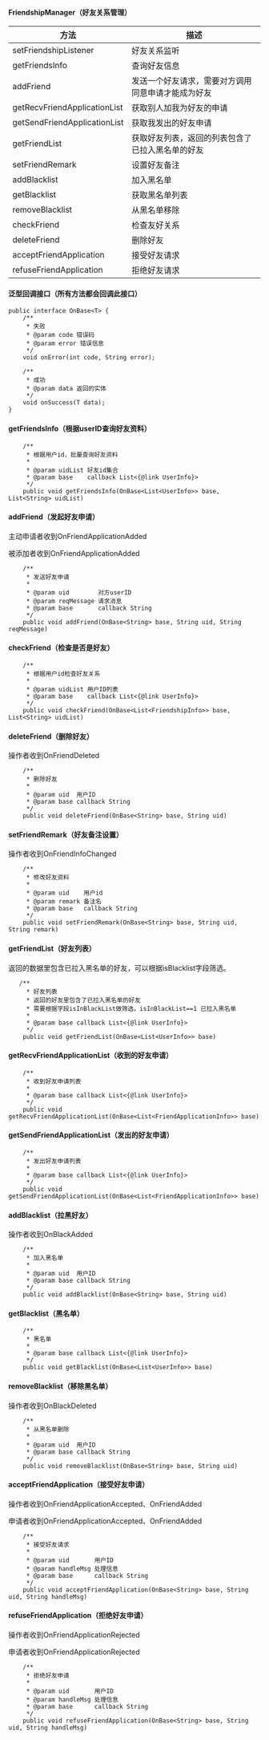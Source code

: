 #### FriendshipManager（好友关系管理）

| 方法                         | 描述                                               |
| ---------------------------- | -------------------------------------------------- |
| setFriendshipListener        | 好友关系监听                                       |
| getFriendsInfo               | 查询好友信息                                       |
| addFriend                    | 发送一个好友请求，需要对方调用同意申请才能成为好友 |
| getRecvFriendApplicationList | 获取别人加我为好友的申请                           |
| getSendFriendApplicationList | 获取我发出的好友申请                               |
| getFriendList                | 获取好友列表，返回的列表包含了已拉入黑名单的好友   |
| setFriendRemark              | 设置好友备注                                       |
| addBlacklist                 | 加入黑名单                                         |
| getBlacklist                 | 获取黑名单列表                                     |
| removeBlacklist              | 从黑名单移除                                       |
| checkFriend                  | 检查友好关系                                       |
| deleteFriend                 | 删除好友                                           |
| acceptFriendApplication      | 接受好友请求                                       |
| refuseFriendApplication      | 拒绝好友请求                                       |


#### 泛型回调接口（所有方法都会回调此接口）

```
public interface OnBase<T> {
    /**
     * 失败
     * @param code 错误码
     * @param error 错误信息
     */
    void onError(int code, String error);

    /**
     * 成功
     * @param data 返回的实体
     */
    void onSuccess(T data);
}
```

#### getFriendsInfo（根据userID查询好友资料）

```
    /**
     * 根据用户id，批量查询好友资料
     *
     * @param uidList 好友id集合
     * @param base    callback List<{@link UserInfo}>
     */
    public void getFriendsInfo(OnBase<List<UserInfo>> base, List<String> uidList)
```



#### addFriend（发起好友申请）

主动申请者收到OnFriendApplicationAdded

被添加者收到OnFriendApplicationAdded 

```
    /**
     * 发送好友申请
     *
     * @param uid        对方userID
     * @param reqMessage 请求消息
     * @param base       callback String
     */
    public void addFriend(OnBase<String> base, String uid, String reqMessage)
```



#### checkFriend（检查是否是好友）

```
    /**
     * 根据用户id检查好友关系
     *
     * @param uidList 用户ID列表
     * @param base    callback List<{@link UserInfo}>
     */
    public void checkFriend(OnBase<List<FriendshipInfo>> base, List<String> uidList)
```



#### deleteFriend（删除好友）

操作者收到OnFriendDeleted

```
    /**
     * 删除好友
     *
     * @param uid  用户ID
     * @param base callback String
     */
    public void deleteFriend(OnBase<String> base, String uid)
```



#### setFriendRemark（好友备注设置）

操作者收到OnFriendInfoChanged

```
    /**
     * 修改好友资料
     *
     * @param uid    用户id
     * @param remark 备注名
     * @param base   callback String
     */
    public void setFriendRemark(OnBase<String> base, String uid, String remark)
```



#### getFriendList（好友列表）

返回的数据里包含已拉入黑名单的好友，可以根据isBlacklist字段筛选。

```
   /**
     * 好友列表
     * 返回的好友里包含了已拉入黑名单的好友
     * 需要根据字段isInBlackList做筛选，isInBlackList==1 已拉入黑名单
     *
     * @param base callback List<{@link UserInfo}>
     */
    public void getFriendList(OnBase<List<UserInfo>> base)
```



#### getRecvFriendApplicationList（收到的好友申请）

```
    /**
     * 收到好友申请列表
     *
     * @param base callback List<{@link UserInfo}>
     */
    public void getRecvFriendApplicationList(OnBase<List<FriendApplicationInfo>> base)
```



#### getSendFriendApplicationList（发出的好友申请）

```
    /**
     * 发出好友申请列表
     *
     * @param base callback List<{@link UserInfo}>
     */
    public void getSendFriendApplicationList(OnBase<List<FriendApplicationInfo>> base)
```



#### addBlacklist（拉黑好友）

操作者收到OnBlackAdded

```
    /**
     * 加入黑名单
     *
     * @param uid  用户ID
     * @param base callback String
     */
    public void addBlacklist(OnBase<String> base, String uid)
```



#### getBlacklist（黑名单）

```
    /**
     * 黑名单
     *
     * @param base callback List<{@link UserInfo}>
     */
    public void getBlacklist(OnBase<List<UserInfo>> base) 
```



#### removeBlacklist（移除黑名单）

操作者收到OnBlackDeleted

```
    /**
     * 从黑名单删除
     *
     * @param uid  用户ID
     * @param base callback String
     */
    public void removeBlacklist(OnBase<String> base, String uid) 
```



#### acceptFriendApplication（接受好友申请）

操作者收到OnFriendApplicationAccepted、OnFriendAdded

申请者收到OnFriendApplicationAccepted、OnFriendAdded

```
    /**
     * 接受好友请求
     *
     * @param uid       用户ID
     * @param handleMsg 处理信息
     * @param base      callback String
     */
    public void acceptFriendApplication(OnBase<String> base, String uid, String handleMsg) 
```



#### refuseFriendApplication（拒绝好友申请）

操作者收到OnFriendApplicationRejected

申请者收到OnFriendApplicationRejected 

```
    /**
     * 拒绝好友申请
     *
     * @param uid       用户ID
     * @param handleMsg 处理信息
     * @param base      callback String
     */
    public void refuseFriendApplication(OnBase<String> base, String uid, String handleMsg)
```

